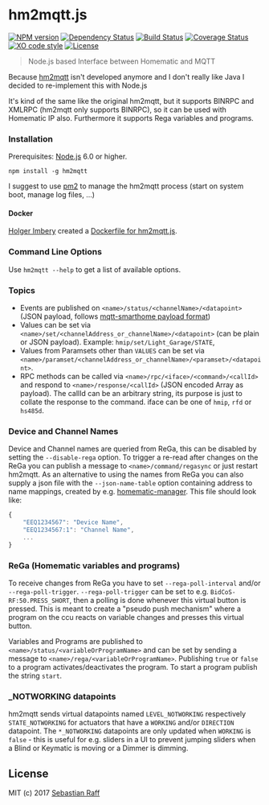 # hm2mqtt.js

[![NPM version](https://badge.fury.io/js/hm2mqtt.svg)](http://badge.fury.io/js/hm2mqtt)
[![Dependency Status](https://img.shields.io/gemnasium/hobbyquaker/hm2mqtt.js.svg?maxAge=2592000)](https://gemnasium.com/github.com/hobbyquaker/hm2mqtt.js)
[![Build Status](https://travis-ci.org/hobbyquaker/hm2mqtt.js.svg?branch=master)](https://travis-ci.org/hobbyquaker/hm2mqtt.js)
[![Coverage Status](https://coveralls.io/repos/github/hobbyquaker/hm2mqtt.js/badge.svg?branch=master)](https://coveralls.io/github/hobbyquaker/hm2mqtt.js?branch=master)
[![XO code style](https://img.shields.io/badge/code_style-XO-5ed9c7.svg)](https://github.com/sindresorhus/xo)
[![License][mit-badge]][mit-url]

> Node.js based Interface between Homematic and MQTT

Because [hm2mqtt](https://github.com/owagner/hm2mqtt) isn't developed anymore and I don't really like Java I decided to 
re-implement this with Node.js

It's kind of the same like the original hm2mqtt, but it supports BINRPC and XMLRPC (hm2mqtt only supports BINRPC), so it 
can be used with Homematic IP also. Furthermore it supports Rega variables and programs.


### Installation

Prerequisites: [Node.js](https://nodejs.org) 6.0 or higher.

`npm install -g hm2mqtt`

I suggest to use [pm2](http://pm2.keymetrics.io/) to manage the hm2mqtt process (start on system boot, manage log files, 
...)


#### Docker

[Holger Imbery](https://github.com/holgerimbery) created a [Dockerfile for hm2mqtt.js](https://github.com/holgerimbery/docker_hm2mqtt).


### Command Line Options

Use `hm2mqtt --help` to get a list of available options.


### Topics

* Events are published on `<name>/status/<channelName>/<datapoint>` (JSON payload, follows 
[mqtt-smarthome payload format](https://github.com/mqtt-smarthome/mqtt-smarthome/blob/master/Architecture.md))
* Values can be set via `<name>/set/<channelAddress_or_channelName>/<datapoint>` (can be plain or JSON payload). Example:
`hmip/set/Light_Garage/STATE`,
* Values from Paramsets other than `VALUES` can be set via 
`<name>/paramset/<channelAddress_or_channelName>/<paramset>/<datapoint>`.
* RPC methods can be called via `<name>/rpc/<iface>/<command>/<callId>` and respond to `<name>/response/<callId>` 
(JSON encoded Array as payload). The callId can be an arbitrary string, its purpose is just to collate the response
to the command. iface can be one of `hmip`, `rfd` or `hs485d`.


### Device and Channel Names

Device and Channel names are queried from ReGa, this can be disabled by setting the `--disable-rega` option. To trigger
a re-read after changes on the ReGa you can publish a message to `<name>/command/regasync` or just restart hm2mqtt.
As an alternative to using the names from ReGa you can also supply a json file with the `--json-name-table` option 
containing address to name mappings, created by e.g. 
[homematic-manager](https://github.com/hobbyquaker/homematic-manager). This file should look like:
```javascript
{
    "EEQ1234567": "Device Name",
    "EEQ1234567:1": "Channel Name",
    ...
}
```


### ReGa (Homematic variables and programs)

To receive changes from ReGa you have to set `--rega-poll-interval` and/or `--rega-poll-trigger`. 
`--rega-poll-trigger` can be set to e.g. `BidCoS-RF:50.PRESS_SHORT`, then a polling is done whenever this virtual button 
is pressed. This is meant to create a "pseudo push mechanism" where a program on the ccu reacts on variable changes and 
presses this virtual button.

Variables and Programs are published to `<name>/status/<variableOrProgramName>` and can be set by sending a message to
`<name>/rega/<variableOrProgramName>`. Publishing `true` or `false` to a program activates/deactivates the program. To 
start a program publish the string `start`.


### _NOTWORKING datapoints

hm2mqtt sends virtual datapoints named `LEVEL_NOTWORKING` respectively `STATE_NOTWORKING` for actuators that have a 
`WORKING` and/or `DIRECTION` datapoint. The `*_NOTWORKING` datapoints are only updated when `WORKING` is `false` - this 
is useful for e.g. sliders in a UI to prevent jumping sliders when a Blind or Keymatic is moving or a Dimmer is dimming.


## License

MIT (c) 2017 [Sebastian Raff](https://github.com/hobbyquaker)

[mit-badge]: https://img.shields.io/badge/License-MIT-blue.svg?style=flat
[mit-url]: LICENSE
